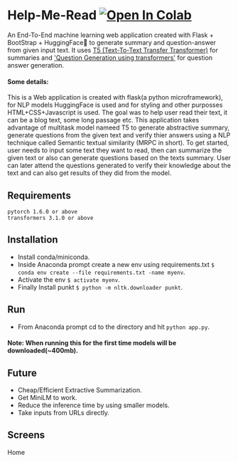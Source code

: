 # Help-Me-Read [![Open In Colab](https://colab.research.google.com/assets/colab-badge.svg)](https://colab.research.google.com/drive/1D-Gntt8EAPWyP2QEpKV6dnZCglTbXi32?usp=sharing)
An End-To-End machine learning web application created with Flask + BootStrap + HuggingFace🤗 to generate summary and question-answer from given input text. It uses [T5 (Text-To-Text Transfer Transformer)](https://github.com/google-research/text-to-text-transfer-transformer#released-model-checkpoints) for summaries and ['Question Generation using transformers'](https://github.com/patil-suraj/question_generation) for question answer generation.
#### Some details: 
This is a Web application is created with flask(a python microframework), for NLP models HuggingFace is used and for styling and other purposses HTML+CSS+Javascript is used. The goal was to help user read their text, it can be a blog text, some long passage etc. This application takes advantage of multitask model nameed T5 to generate abstractive summary, generate questions from the given text and verify thier answers using a NLP technique called Semantic textual similarity (MRPC in short).
To get started, user needs to input some text they want to read, then can summarize the given text or also can generate questions based on the texts summary. User can later attend the questions generated to verify their knowledge about the text and can also get results of they did from the model. 
## Requirements
```
pytorch 1.6.0 or above
transformers 3.1.0 or above
```

## Installation
- Install conda/miniconda.
- Inside Anaconda prompt create a new env using requirements.txt `$ conda env create --file requirements.txt -name myenv`.
- Activate the env `$ activate myenv`.
- Finally Install punkt `$ python -m nltk.downloader punkt`.

## Run
- From Anaconda prompt cd to the directory and hit `python app.py`.
#### Note: When running this for the first time models will be downloaded(~400mb).

## Future
- Cheap/Efficient Extractive Summarization.
- Get MiniLM to work.
- Reduce the inference time by using smaller models.
- Take inputs from URLs directly.

## Screens
Home
